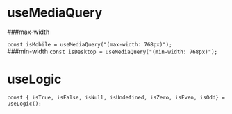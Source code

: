 # useMediaQuery

###max-width

`const isMobile = useMediaQuery("(max-width: 768px)");`<br/>
###min-width
`const isDesktop = useMediaQuery("(min-width: 768px)");`

# useLogic


`const { isTrue,
        isFalse,
        isNull,
        isUndefined,
        isZero,
        isEven,
        isOdd} = useLogic();`